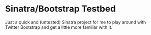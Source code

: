 Sinatra/Bootstrap Testbed
=========================

Just a quick and (untested) Sinatra project for me to play around with Twitter
Bootstrap and get a little more familiar with it.